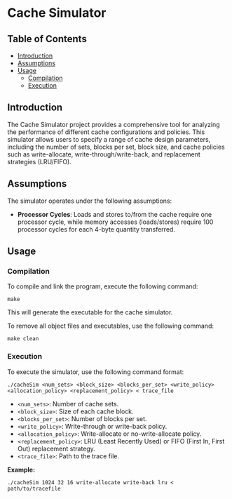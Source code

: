 # Cache Simulator 

## Table of Contents

- [Introduction](#introduction)
- [Assumptions](#assumptions)
- [Usage](#usage)
    - [Compilation](#compilation)
    - [Execution](#execution)

## Introduction

The Cache Simulator project provides a comprehensive tool for analyzing the performance of different cache configurations and policies. This simulator allows users to specify a range of cache design parameters, including the number of sets, blocks per set, block size, and cache policies such as write-allocate, write-through/write-back, and replacement strategies (LRU/FIFO).

## Assumptions

The simulator operates under the following assumptions:

- **Processor Cycles**: Loads and stores to/from the cache require one processor cycle, while memory accesses (loads/stores) require 100 processor cycles for each 4-byte quantity transferred.

## Usage

### Compilation

To compile and link the program, execute the following command:

```shell
make
```

This will generate the executable for the cache simulator.

To remove all object files and executables, use the following command:

```shell
make clean
```

### Execution

To execute the simulator, use the following command format:

```shell
./cacheSim <num_sets> <block_size> <blocks_per_set> <write_policy> <allocation_policy> <replacement_policy> < trace_file
```

- `<num_sets>`: Number of cache sets.
- `<block_size>`: Size of each cache block.
- `<blocks_per_set>`: Number of blocks per set.
- `<write_policy>`: Write-through or write-back policy.
- `<allocation_policy>`: Write-allocate or no-write-allocate policy.
- `<replacement_policy>`: LRU (Least Recently Used) or FIFO (First In, First Out) replacement strategy.
- `<trace_file>`: Path to the trace file.

**Example:**

```shell
./cacheSim 1024 32 16 write-allocate write-back lru < path/to/tracefile
```
